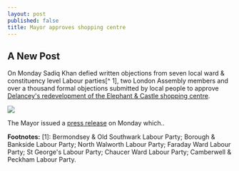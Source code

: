 ```yaml
---
layout: post
published: false
title: Mayor approves shopping centre
---
```

## A New Post
On Monday Sadiq Khan defied written objections from seven local ward & constituency level Labour parties[^ 1], two London Assembly members and over a thousand formal objections submitted by local people to approve [Delancey's redevelopment of the Elephant & Castle shopping centre](http://35percent.org/shopping-centre). 

![](http://35percent.org/img/traderscompsk.jpeg)

The Mayor issued a [press release](https://docdro.id/njfeOJz) on Monday which..

__Footnotes:__
[1]: Bermondsey & Old Southwark Labour Party; Borough & Bankside Labour Party; North Walworth Labour Party; Faraday Ward Labour Party; St George's Labour Party; Chaucer Ward Labour Party; Camberwell & Peckham Labour Party.



